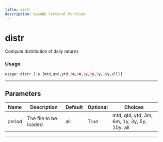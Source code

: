 ```yaml
---
title: distr
description: OpenBB Terminal Function
---
```


# distr

Compute distribution of daily returns
### Usage 
```python
usage: distr [-p {mtd,qtd,ytd,3m,6m,1y,3y,5y,10y,all}]
```
---
## Parameters
| Name | Description | Default | Optional | Choices |
| ---- | ----------- | ------- | -------- | ------- |
| period | The file to be loaded | all | True | mtd, qtd, ytd, 3m, 6m, 1y, 3y, 5y, 10y, all |
---
